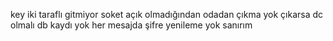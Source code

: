 key iki taraflı gitmiyor soket açık olmadığından
odadan çıkma yok çıkarsa dc olmalı
db kaydı yok
her mesajda şifre yenileme yok sanırım
